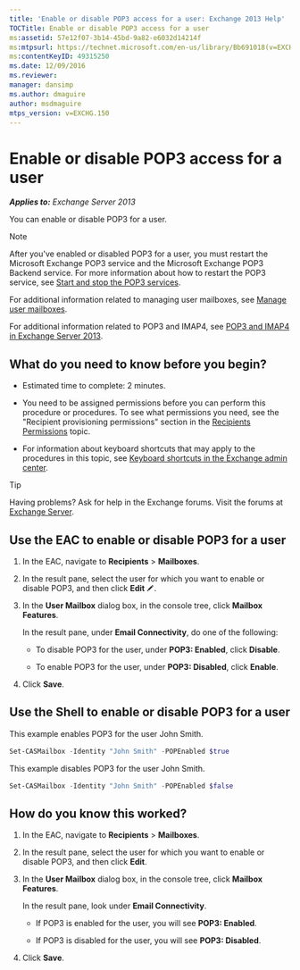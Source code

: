 ```yaml
---
title: 'Enable or disable POP3 access for a user: Exchange 2013 Help'
TOCTitle: Enable or disable POP3 access for a user
ms:assetid: 57e12f07-3b14-45bd-9a82-e6032d14214f
ms:mtpsurl: https://technet.microsoft.com/en-us/library/Bb691018(v=EXCHG.150)
ms:contentKeyID: 49315250
ms.date: 12/09/2016
ms.reviewer: 
manager: dansimp
ms.author: dmaguire
author: msdmaguire
mtps_version: v=EXCHG.150
---
```


# Enable or disable POP3 access for a user

_**Applies to:** Exchange Server 2013_

You can enable or disable POP3 for a user.

> [!NOTE]
> After you've enabled or disabled POP3 for a user, you must restart the Microsoft Exchange POP3 service and the Microsoft Exchange POP3 Backend service. For more information about how to restart the POP3 service, see <A href="start-and-stop-the-pop3-services-exchange-2013-help.md">Start and stop the POP3 services</A>.

For additional information related to managing user mailboxes, see [Manage user mailboxes](https://docs.microsoft.com/en-us/exchange/recipients-in-exchange-online/manage-user-mailboxes/manage-user-mailboxes).

For additional information related to POP3 and IMAP4, see [POP3 and IMAP4 in Exchange Server 2013](pop3-and-imap4-in-exchange-server-2013-exchange-2013-help.md).

## What do you need to know before you begin?

- Estimated time to complete: 2 minutes.

- You need to be assigned permissions before you can perform this procedure or procedures. To see what permissions you need, see the "Recipient provisioning permissions" section in the [Recipients Permissions](recipients-permissions-exchange-2013-help.md) topic.

- For information about keyboard shortcuts that may apply to the procedures in this topic, see [Keyboard shortcuts in the Exchange admin center](keyboard-shortcuts-in-the-exchange-admin-center-2013-help.md).

> [!TIP]
> Having problems? Ask for help in the Exchange forums. Visit the forums at [Exchange Server](https://go.microsoft.com/fwlink/p/?linkid=60612).

## Use the EAC to enable or disable POP3 for a user

1. In the EAC, navigate to **Recipients** \> **Mailboxes**.

2. In the result pane, select the user for which you want to enable or disable POP3, and then click **Edit** ![Edit icon](images/JJ218640.6f53ccb2-1f13-4c02-bea0-30690e6ea71d(EXCHG.150).gif "Edit icon").

3. In the **User Mailbox** dialog box, in the console tree, click **Mailbox Features**.

   In the result pane, under **Email Connectivity**, do one of the following:

   - To disable POP3 for the user, under **POP3: Enabled**, click **Disable**.

   - To enable POP3 for the user, under **POP3: Disabled**, click **Enable**.

4. Click **Save**.

## Use the Shell to enable or disable POP3 for a user

This example enables POP3 for the user John Smith.

```powershell
Set-CASMailbox -Identity "John Smith" -POPEnabled $true
```

This example disables POP3 for the user John Smith.

```powershell
Set-CASMailbox -Identity "John Smith" -POPEnabled $false
```

## How do you know this worked?

1. In the EAC, navigate to **Recipients** \> **Mailboxes**.

2. In the result pane, select the user for which you want to enable or disable POP3, and then click **Edit**.

3. In the **User Mailbox** dialog box, in the console tree, click **Mailbox Features**.

   In the result pane, look under **Email Connectivity**.

   - If POP3 is enabled for the user, you will see **POP3: Enabled**.

   - If POP3 is disabled for the user, you will see **POP3: Disabled**.

4. Click **Save**.
